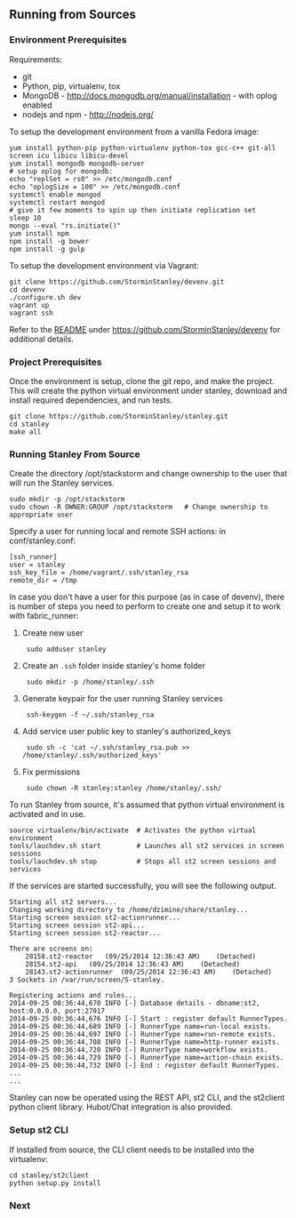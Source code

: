 ## Running from Sources

### Environment Prerequisites

Requirements:

- git
- Python, pip, virtualenv, tox
- MongoDB - http://docs.mongodb.org/manual/installation - with oplog enabled
- nodejs and npm - http://nodejs.org/

To setup the development environment from a vanilla Fedora image:

    yum install python-pip python-virtualenv python-tox gcc-c++ git-all screen icu libicu libicu-devel
    yum install mongodb mongodb-server
    # setup oplog for mongodb:
    echo "replSet = rs0" >> /etc/mongodb.conf
    echo "oplogSize = 100" >> /etc/mongodb.conf
    systemctl enable mongod
    systemctl restart mongod
    # give it few moments to spin up then initiate replication set
    sleep 10
    mongo --eval "rs.initiate()"
    yum install npm
    npm install -g bower
    npm install -g gulp

To setup the development environment via Vagrant:

    git clone https://github.com/StorminStanley/devenv.git
    cd devenv
    ./configure.sh dev
    vagrant up
    vagrant ssh

Refer to the [README](https://github.com/StorminStanley/devenv/README.md) under https://github.com/StorminStanley/devenv for additional details.


### Project Prerequisites

Once the environment is setup, clone the git repo, and make the project. This will create the python virtual environment under stanley, download and install required dependencies, and run tests.

    git clone https://github.com/StorminStanley/stanley.git
    cd stanley
    make all

### Running Stanley From Source

Create the directory /opt/stackstorm and change ownership to the user that will run the Stanley services.

    sudo mkdir -p /opt/stackstorm
    sudo chown -R OWNER:GROUP /opt/stackstorm   # Change ownership to appropriate user

Specify a user for running local and remote SSH actions: in conf/stanley.conf:

    [ssh_runner]
    user = stanley
    ssh_key_file = /home/vagrant/.ssh/stanley_rsa
    remote_dir = /tmp

In case you don't have a user for this purpose (as in case of devenv), there is number of steps you need to perform to create one and setup it to work with fabric_runner:

1. Create new user

        sudo adduser stanley


1. Create an `.ssh` folder inside stanley's home folder

        sudo mkdir -p /home/stanley/.ssh
        
1. Generate keypair for the user running Stanley services

        ssh-keygen -f ~/.ssh/stanley_rsa

1. Add service user public key to stanley's authorized_keys

        sudo sh -c 'cat ~/.ssh/stanley_rsa.pub >> /home/stanley/.ssh/authorized_keys'

1. Fix permissions

        sudo chown -R stanley:stanley /home/stanley/.ssh/

To run Stanley from source, it's assumed that python virtual environment is activated and in use.

    source virtualenv/bin/activate  # Activates the python virtual environment
    tools/lauchdev.sh start         # Launches all st2 services in screen sessions
    tools/lauchdev.sh stop          # Stops all st2 screen sessions and services

If the services are started successfully, you will see the following output.

	Starting all st2 servers...
	Changing working directory to /home/dzimine/share/stanley...
	Starting screen session st2-actionrunner...
	Starting screen session st2-api...
	Starting screen session st2-reactor...
	
	There are screens on:
		28158.st2-reactor	(09/25/2014 12:36:43 AM)	(Detached)
		28154.st2-api	(09/25/2014 12:36:43 AM)	(Detached)
		28143.st2-actionrunner	(09/25/2014 12:36:43 AM)	(Detached)
	3 Sockets in /var/run/screen/S-stanley.
	
	Registering actions and rules...
	2014-09-25 00:36:44,670 INFO [-] Database details - dbname:st2, host:0.0.0.0, port:27017
	2014-09-25 00:36:44,676 INFO [-] Start : register default RunnerTypes.
	2014-09-25 00:36:44,689 INFO [-] RunnerType name=run-local exists.
	2014-09-25 00:36:44,697 INFO [-] RunnerType name=run-remote exists.
	2014-09-25 00:36:44,708 INFO [-] RunnerType name=http-runner exists.
	2014-09-25 00:36:44,720 INFO [-] RunnerType name=workflow exists.
	2014-09-25 00:36:44,729 INFO [-] RunnerType name=action-chain exists.
	2014-09-25 00:36:44,732 INFO [-] End : register default RunnerTypes.
	...
	...
	
Stanley can now be operated using the REST API, st2 CLI, and the st2client python client library. Hubot/Chat integration is also provided.


### Setup st2 CLI
If installed from source, the CLI client needs to be installed into the virtualenv:

    cd stanley/st2client
    python setup.py install

### Next
